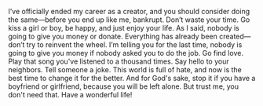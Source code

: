 I’ve officially ended my career as a creator, and you should consider doing the same—before you end up like me, bankrupt. Don’t waste your time. Go kiss a girl or boy, be happy, and just enjoy your life. As I said, nobody is going to give you money or donate. Everything has already been created—don’t try to reinvent the wheel. I’m telling you for the last time, nobody is going to give you money if nobody asked you to do the job. Go find love. Play that song you've listened to a thousand times. Say hello to your neighbors. Tell someone a joke. This world is full of hate, and now is the best time to change it for the better. And for God's sake, stop it if you have a boyfriend or girlfriend, because you will be left alone. But trust me, you don't need that. Have a wonderful life!
